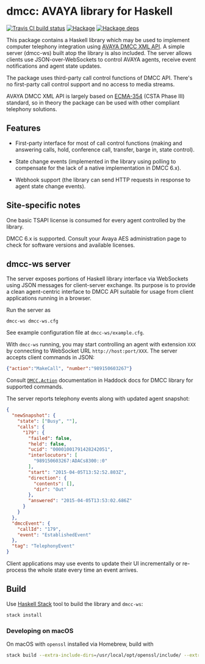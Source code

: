 # dmcc: AVAYA library for Haskell

[![Travis CI build status](https://travis-ci.org/f-me/dmcc.svg)](https://travis-ci.org/f-me/dmcc)
[![Hackage](https://img.shields.io/hackage/v/dmcc.svg?colorB=5e5184&style=flat)](https://hackage.haskell.org/package/dmcc)
[![Hackage deps](https://img.shields.io/hackage-deps/v/dmcc.svg)](http://packdeps.haskellers.com/feed?needle=dmcc)

This package contains a Haskell library which may be used to implement
computer telephony integration using [AVAYA DMCC XML API][dmcc-api]. A
simple server (dmcc-ws) built atop the library is also included. The
server allows clients use JSON-over-WebSockets to control AVAYA
agents, receive event notifications and agent state updates.

The package uses third-party call control functions of DMCC API.
There's no first-party call control support and no access to media
streams.

AVAYA DMCC XML API is largely based on [ECMA-354][] (CSTA Phase III)
standard, so in theory the package can be used with other compliant
telephony solutions.

## Features

- First-party interface for most of call control functions (making and
  answering calls, hold, conference call, transfer, barge in, state
  control).

- State change events (implemented in the library using polling to
  compensate for the lack of a native implementation in DMCC 6.x).

- Webhook support (the library can send HTTP requests in response to
  agent state change events).

## Site-specific notes

One basic TSAPI license is consumed for every agent controlled by
the library.

DMCC 6.x is supported. Consult your Avaya AES administration page to
check for software versions and available licenses.

## dmcc-ws server

The server exposes portions of Haskell library interface via
WebSockets using JSON messages for client-server exchange. Its purpose
is to provide a clean agent-centric interface to DMCC API suitable for
usage from client applications running in a browser.

Run the server as

```
dmcc-ws dmcc-ws.cfg
```

See example configuration file at `dmcc-ws/example.cfg`.

With `dmcc-ws` running, you may start controlling an agent with
extension `XXX` by connecting to WebSocket URL `http://host:port/XXX`.
The server accepts client commands in JSON:

```json
{"action":"MakeCall", "number":"989150603267"}
```

Consult [`DMCC.Action`][dmcc-actions] documentation in Haddock docs for DMCC library
for supported commands.

The server reports telephony events along with updated agent snapshot:

```json
{
  "newSnapshot": {
    "state": ["Busy", ""],
    "calls": {
      "179": {
        "failed": false,
        "held": false,
        "ucid": "00001001791428242051",
        "interlocutors": [
          "989150603267:ADACs8300::0"
        ],
        "start": "2015-04-05T13:52:52.803Z",
        "direction": {
          "contents": [],
          "dir": "Out"
        },
        "answered": "2015-04-05T13:53:02.686Z"
      }
    }
  },
  "dmccEvent": {
    "callId": "179",
    "event": "EstablishedEvent"
  },
  "tag": "TelephonyEvent"
}
```

Client applications may use events to update their UI incrementally or
re-process the whole state every time an event arrives.

## Build

Use [Haskell Stack](https://www.haskellstack.org/) tool to build the
library and `dmcc-ws`:

```bash
stack install
```

### Developing on macOS

On macOS with `openssl` installed via Homebrew, build with

```bash
stack build --extra-include-dirs=/usr/local/opt/openssl/include/ --extra-lib-dirs=/usr/local/opt/openssl/lib/
```

[dmcc-api]: https://www.devconnectprogram.com/site/global/products_resources/avaya_aura_application_enablement_services/interfaces/dmcc/overview/index.gsp

[ecma-354]: http://www.ecma-international.org/publications/standards/Ecma-354.htm

[dmcc-actions]: https://hackage.haskell.org/package/dmcc/docs/DMCC-Agent.html#t:Action
